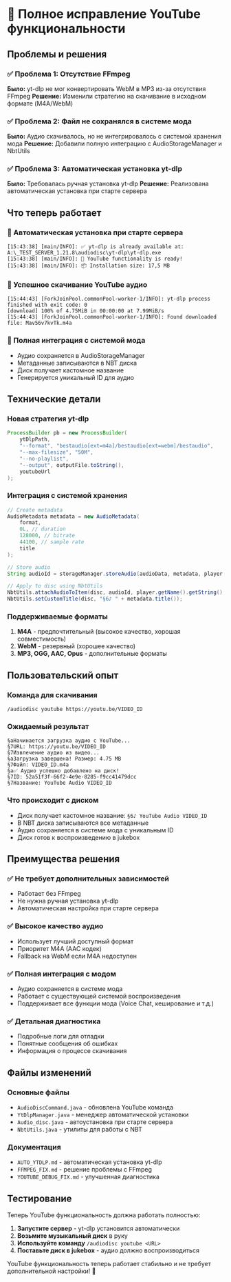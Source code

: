 # 🎉 Полное исправление YouTube функциональности

## Проблемы и решения

### ✅ Проблема 1: Отсутствие FFmpeg
**Было:** yt-dlp не мог конвертировать WebM в MP3 из-за отсутствия FFmpeg
**Решение:** Изменили стратегию на скачивание в исходном формате (M4A/WebM)

### ✅ Проблема 2: Файл не сохранялся в системе мода
**Было:** Аудио скачивалось, но не интегрировалось с системой хранения мода
**Решение:** Добавили полную интеграцию с AudioStorageManager и NbtUtils

### ✅ Проблема 3: Автоматическая установка yt-dlp
**Было:** Требовалась ручная установка yt-dlp
**Решение:** Реализована автоматическая установка при старте сервера

## Что теперь работает

### 🚀 Автоматическая установка при старте сервера
```
[15:43:38] [main/INFO]: ✅ yt-dlp is already available at: A:\_TEST_SERVER_1.21.8\audiodisc\yt-dlp\yt-dlp.exe
[15:43:38] [main/INFO]: 🎵 YouTube functionality is ready!
[15:43:38] [main/INFO]: 📦 Installation size: 17,5 MB
```

### 🎵 Успешное скачивание YouTube аудио
```
[15:44:43] [ForkJoinPool.commonPool-worker-1/INFO]: yt-dlp process finished with exit code: 0
[download] 100% of 4.75MiB in 00:00:00 at 7.99MiB/s
[15:44:43] [ForkJoinPool.commonPool-worker-1/INFO]: Found downloaded file: Mav56v7kvTk.m4a
```

### 💾 Полная интеграция с системой мода
- Аудио сохраняется в AudioStorageManager
- Метаданные записываются в NBT диска
- Диск получает кастомное название
- Генерируется уникальный ID для аудио

## Технические детали

### Новая стратегия yt-dlp
```java
ProcessBuilder pb = new ProcessBuilder(
    ytDlpPath,
    "--format", "bestaudio[ext=m4a]/bestaudio[ext=webm]/bestaudio",
    "--max-filesize", "50M",
    "--no-playlist",
    "--output", outputFile.toString(),
    youtubeUrl
);
```

### Интеграция с системой хранения
```java
// Create metadata
AudioMetadata metadata = new AudioMetadata(
    format,
    0L, // duration
    128000, // bitrate
    44100, // sample rate
    title
);

// Store audio
String audioId = storageManager.storeAudio(audioData, metadata, player.getName().getString());

// Apply to disc using NbtUtils
NbtUtils.attachAudioToItem(disc, audioId, player.getName().getString(), System.currentTimeMillis(), metadata);
NbtUtils.setCustomTitle(disc, "§6♪ " + metadata.title());
```

### Поддерживаемые форматы
1. **M4A** - предпочтительный (высокое качество, хорошая совместимость)
2. **WebM** - резервный (хорошее качество)
3. **MP3, OGG, AAC, Opus** - дополнительные форматы

## Пользовательский опыт

### Команда для скачивания
```
/audiodisc youtube https://youtu.be/VIDEO_ID
```

### Ожидаемый результат
```
§aНачинается загрузка аудио с YouTube...
§7URL: https://youtu.be/VIDEO_ID
§7Извлечение аудио из видео...
§aЗагрузка завершена! Размер: 4.75 MB
§7Файл: VIDEO_ID.m4a
§a✅ Аудио успешно добавлено на диск!
§7ID: 52a51f3f-66f2-4e9e-8285-f9cc41479dcc
§7Название: YouTube Audio VIDEO_ID
```

### Что происходит с диском
- Диск получает кастомное название: `§6♪ YouTube Audio VIDEO_ID`
- В NBT диска записываются все метаданные
- Аудио сохраняется в системе мода с уникальным ID
- Диск готов к воспроизведению в jukebox

## Преимущества решения

### ✅ Не требует дополнительных зависимостей
- Работает без FFmpeg
- Не нужна ручная установка yt-dlp
- Автоматическая настройка при старте сервера

### ✅ Высокое качество аудио
- Использует лучший доступный формат
- Приоритет M4A (AAC кодек)
- Fallback на WebM если M4A недоступен

### ✅ Полная интеграция с модом
- Аудио сохраняется в системе мода
- Работает с существующей системой воспроизведения
- Поддерживает все функции мода (Voice Chat, кеширование и т.д.)

### ✅ Детальная диагностика
- Подробные логи для отладки
- Понятные сообщения об ошибках
- Информация о процессе скачивания

## Файлы изменений

### Основные файлы
- `AudioDiscCommand.java` - обновлена YouTube команда
- `YtDlpManager.java` - менеджер автоматической установки
- `Audio_disc.java` - автоустановка при старте сервера
- `NbtUtils.java` - утилиты для работы с NBT

### Документация
- `AUTO_YTDLP.md` - автоматическая установка yt-dlp
- `FFMPEG_FIX.md` - решение проблемы с FFmpeg
- `YOUTUBE_DEBUG_FIX.md` - улучшенная диагностика

## Тестирование

Теперь YouTube функциональность должна работать полностью:

1. **Запустите сервер** - yt-dlp установится автоматически
2. **Возьмите музыкальный диск** в руку
3. **Используйте команду** `/audiodisc youtube <URL>`
4. **Поставьте диск в jukebox** - аудио должно воспроизводиться

YouTube функциональность теперь работает стабильно и не требует дополнительной настройки! 🎵